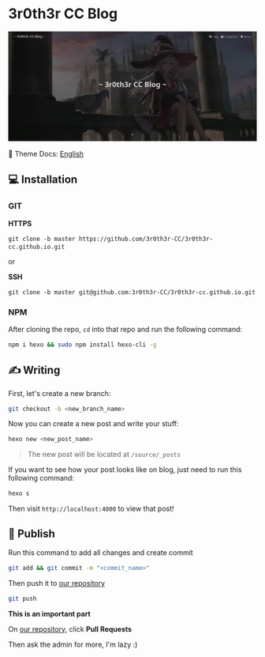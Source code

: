 # 3r0th3r CC Blog

![readme](https://raw.githubusercontent.com/3r0th3r-CC/3r0th3r-CC.github.io/master/source/assets/images/web/readme.png)

:book: Theme Docs: [English](https://butterfly.js.org/en/posts/butterfly-docs-en-get-started/)

## :computer: Installation

### GIT

**HTTPS**

```
git clone -b master https://github.com/3r0th3r-CC/3r0th3r-cc.github.io.git
```

or

**SSH**

```
git clone -b master git@github.com:3r0th3r-CC/3r0th3r-cc.github.io.git
```

### NPM

After cloning the repo, `cd` into that repo and run the following command:

```sh
npm i hexo && sudo npm install hexo-cli -g
```

## :writing_hand: Writing

First, let's create a new branch:

```sh
git checkout -b <new_branch_name>
```

Now you can create a new post and write your stuff:

```sh
hexo new <new_post_name>
```

> The new post will be located at `/source/_posts`

If you want to see how your post looks like on blog, just need to run this following command:

```sh
hexo s
```

Then visit `http://localhost:4000` to view that post!

## :newspaper: Publish

Run this command to add all changes and create commit

```sh
git add && git commit -m "<commit_name>"
```

Then push it to [our repository](https://github.com/3r0th3r-CC/3r0th3r-CC.github.io)

```sh
git push
```

**This is an important part**

On [our repository](https://github.com/3r0th3r-CC/3r0th3r-CC.github.io), click **Pull Requests**

Then ask the admin for more, I'm lazy :)
